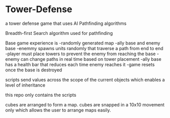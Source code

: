 # Tower-Defense
a tower defense game that uses AI Pathfinding algorithms

Breadth-first Search algorithm used for pathfinding

Base game experience is 
  -randomly generated map
  -ally base and enemy base
  -enemmy spawns units randomly that traverse a path from end to end
  -player must place towers to prevent the enemy from reaching the base
  -enemy can change paths in real time based on tower placement
  -ally base has a health bar that reduces each time enemy reaches it
  -game resets once the base is destroyed

scripts send values across the scope of the current objects which enables a level of inheritance

this repo only contains the scripts

cubes are arranged to form a map. cubes are snapped in a 10x10 movement only which allows the user to arrange maps easily.
